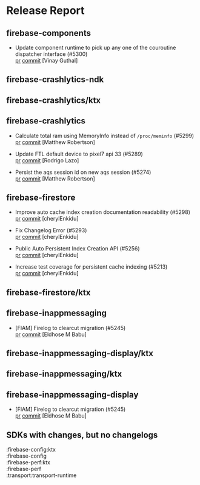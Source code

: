 # Release Report
## firebase-components
      
* Update component runtime to pick up any one of the couroutine dispatcher interface (#5300)   
  [pr](https://github.com/firebase/firebase-android-sdk/pull/5300) [commit](https://github.com/firebase/firebase-android-sdk/commit/b7a34fb108f1d619f5cc98677582e585c239048a)  [Vinay Guthal]

## firebase-crashlytics-ndk
      

## firebase-crashlytics/ktx
      

## firebase-crashlytics
      
* Calculate total ram using MemoryInfo instead of `/proc/meminfo` (#5299)   
  [pr](https://github.com/firebase/firebase-android-sdk/pull/5299) [commit](https://github.com/firebase/firebase-android-sdk/commit/fe84885ec87d7457926812ab4ecfa70bf8583581)  [Matthew Robertson]

* Update FTL default device to pixel7 api 33 (#5289)   
  [pr](https://github.com/firebase/firebase-android-sdk/pull/5289) [commit](https://github.com/firebase/firebase-android-sdk/commit/de35ba063dccf3221d798590af3eb71c5f5c91bd)  [Rodrigo Lazo]

* Persist the aqs session id on new aqs session (#5274)   
  [pr](https://github.com/firebase/firebase-android-sdk/pull/5274) [commit](https://github.com/firebase/firebase-android-sdk/commit/b76de4fdf48576eaf26160b4288ee404e664ac0b)  [Matthew Robertson]

## firebase-firestore
      
* Improve auto cache index creation documentation readability (#5298)   
  [pr](https://github.com/firebase/firebase-android-sdk/pull/5298) [commit](https://github.com/firebase/firebase-android-sdk/commit/7bfaf837c14bf398292207582e0cc0bf17372eaf)  [cherylEnkidu]

* Fix Changelog Error (#5293)   
  [pr](https://github.com/firebase/firebase-android-sdk/pull/5293) [commit](https://github.com/firebase/firebase-android-sdk/commit/66041ec8904e4664ae1d43b6916e78c82dd98b72)  [cherylEnkidu]

* Public Auto Persistent Index Creation API (#5256)   
  [pr](https://github.com/firebase/firebase-android-sdk/pull/5256) [commit](https://github.com/firebase/firebase-android-sdk/commit/6349a09155a82cead690230aa37578b3175b820d)  [cherylEnkidu]

* Increase test coverage for persistent cache indexing (#5213)   
  [pr](https://github.com/firebase/firebase-android-sdk/pull/5213) [commit](https://github.com/firebase/firebase-android-sdk/commit/d27ff1545586a2767e7011fbde7534dc3deed992)  [cherylEnkidu]

## firebase-firestore/ktx
      

## firebase-inappmessaging
      
* [FIAM] Firelog to clearcut migration (#5245)   
  [pr](https://github.com/firebase/firebase-android-sdk/pull/5245) [commit](https://github.com/firebase/firebase-android-sdk/commit/2d3b2be7d2d00d693eb74986f20a6265c918848f)  [Eldhose M Babu]

## firebase-inappmessaging-display/ktx
      

## firebase-inappmessaging/ktx
      

## firebase-inappmessaging-display
      
* [FIAM] Firelog to clearcut migration (#5245)   
  [pr](https://github.com/firebase/firebase-android-sdk/pull/5245) [commit](https://github.com/firebase/firebase-android-sdk/commit/2d3b2be7d2d00d693eb74986f20a6265c918848f)  [Eldhose M Babu]


## SDKs with changes, but no changelogs
:firebase-config:ktx  
:firebase-config  
:firebase-perf:ktx  
:firebase-perf  
:transport:transport-runtime